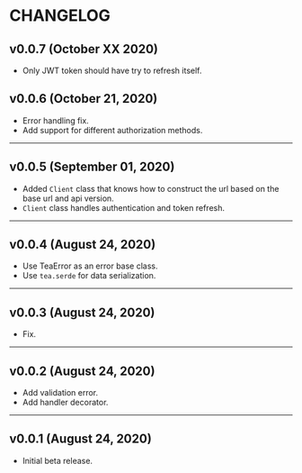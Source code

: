 # CHANGELOG

## v0.0.7 (October XX 2020)

- Only JWT token should have try to refresh itself.


## v0.0.6 (October 21, 2020)

- Error handling fix.
- Add support for different authorization methods.

---


## v0.0.5 (September 01, 2020)

- Added `Client` class that knows how to construct the url based on the base
  url and api version.
- `Client` class handles authentication and token refresh.


---


## v0.0.4 (August 24, 2020)

- Use TeaError as an error base class.
- Use `tea.serde` for data serialization.


---


## v0.0.3 (August 24, 2020)

- Fix.


---


## v0.0.2 (August 24, 2020)

- Add validation error.
- Add handler decorator.


---


## v0.0.1 (August 24, 2020)

- Initial beta release. 
